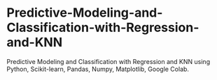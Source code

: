 # Predictive-Modeling-and-Classification-with-Regression-and-KNN
Predictive Modeling and Classification with Regression and KNN using Python, Scikit-learn, Pandas, Numpy, Matplotlib, Google Colab.
